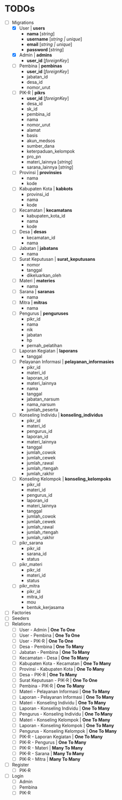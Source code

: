 # TODOs

- [ ] Migrations
  - [x] User | **users**
    - **nama** [_string_]
    - **username** [_string | unique_]
    - **email** [_string | unique_]
    - **password** [_string_]
  - [x] Admin | **admins**
    - **user_id** [_foreignKey_]
  - [ ] Pembina | **pembinas**
    - **user_id** [_foreignKey_]
    - jabatan_id
    - desa_id
    - nomor_urut
  - [ ] PIK-R | **pikrs**
    - **user_id** [_foreignKey_]
    - desa_id
    - sk_id
    - pembina_id
    - nama
    - nomor_urut
    - alamat
    - basis
    - akun_medsos
    - sumber_dana
    - keterpaduan_kelompok
    - pro_pn
    - materi_lainnya [*string*]
    - sarana_lainnya [*string*]
  - [ ] Provinsi | **provinsies**
    - nama
    - kode
  - [ ] Kabupaten Kota | **kabkots**
    - provinsi_id
    - nama
    - kode
  - [ ] Kecamatan | **kecamatans**
    - kabupaten_kota_id
    - nama
    - kode
  - [ ] Desa | **desas**
    - kecamatan_id
    - nama
  - [ ] Jabatan | **jabatans**
    - nama
  - [ ] Surat Keputusan | **surat_keputusans**
    - nomor
    - tanggal
    - dikeluarkan_oleh
  - [ ] Materi | **materies**
    - nama
  - [ ] Sarana | **saranas**
    - nama
  - [ ] Mitra | **mitras**
    - nama
  - [ ] Pengurus | **penguruses**
    - pikr_id
    - nama
    - nik
    - jabatan
    - hp
    - pernah_pelatihan
  - [ ] Laporan Kegiatan | **laporans**
    - tanggal
  - [ ] Pelayanan Informasi | **pelayanan_informasies**
    - pikr_id
    - materi_id
    - laporan_id
    - materi_lainnya
    - nama
    - tanggal
    - jabatan_narsum
    - nama_narsum
    - jumlah_peserta
  - [ ] Konseling Individu | **konseling_individus**
    - pikr_id
    - materi_id
    - pengurus_id
    - laporan_id
    - materi_lainnya
    - tanggal
    - jumlah_cowok
    - jumlah_cewek
    - jumlah_rawal
    - jumlah_rtengah
    - jumlah_rakhir
  - [ ] Konseling Kelompok | **konseling_kelompoks**
    - pikr_id
    - materi_id
    - pengurus_id
    - laporan_id
    - materi_lainnya
    - tanggal
    - jumlah_cowok
    - jumlah_cewek
    - jumlah_rawal
    - jumlah_rtengah
    - jumlah_rakhir
  - [ ] pikr_sarana
    - pikr_id
    - sarana_id
    - status
  - [ ] pikr_materi
    - pikr_id
    - materi_id
    - status
  - [ ] pikr_mitra
    - pikr_id
    - mitra_id
    - mou
    - bentuk_kerjasama
- [ ] Factories
- [ ] Seeders
- [ ] Relations
  - [ ] User - Admin | **One To One**
  - [ ] User - Pembina | **One To One**
  - [ ] User - PIK-R | **One To One**
  - [ ] Desa - Pembina | **One To Many**
  - [ ] Jabatan - Pembina | **One To Many**
  - [ ] Kecamatan - Desa | **One To Many**
  - [ ] Kabupaten Kota - Kecamatan | **One To Many**
  - [ ] Provinsi - Kabupaten Kota | **One To Many**
  - [ ] Desa - PIK-R | **One To Many**
  - [ ] Surat Keputusan - PIK-R | **One To One**
  - [ ] Pembina - PIK-R | **One To Many**
  - [ ] Materi - Pelayanan Informasi | **One To Many**
  - [ ] Laporan - Pelayanan Informasi | **One To Many**
  - [ ] Materi - Konseling Individu | **One To Many**
  - [ ] Laporan - Konseling Individu | **One To Many**
  - [ ] Pengurus - Konseling Individu | **One To Many**
  - [ ] Materi - Konseling Kelompok | **One To Many**
  - [ ] Laporan - Konseling Kelompok | **One To Many**
  - [ ] Pengurus - Konseling Kelompok | **One To Many**
  - [ ] PIK-R - Laporan Kegiatan | **One To Many**
  - [ ] PIK-R - Pengurus | **One To Many**
  - [ ] PIK-R - Materi | **Many To Many**
  - [ ] PIK-R - Sarana | **Many To Many**
  - [ ] PIK-R - Mitra | **Many To Many**
- [ ] Register
  - [ ] PIK-R
- [ ] Login
  - [ ] Admin
  - [ ] Pembina
  - [ ] PIK-R
